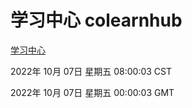 # 学习中心 colearnhub
[学习中心](http://27.19.33.125:56308/colearnhub/)

2022年 10月 07日 星期五 08:00:03 CST

2022年 10月 07日 星期五 00:00:03 GMT
